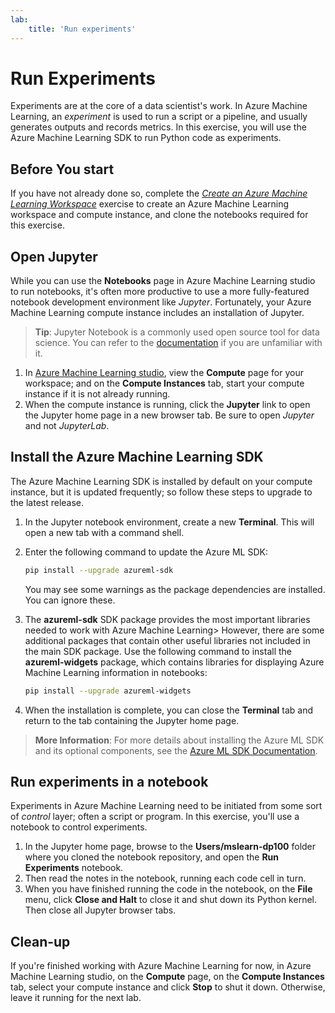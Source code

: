 ```yaml
---
lab:
    title: 'Run experiments'
---
```

# Run Experiments

Experiments are at the core of a data scientist's work. In Azure Machine Learning, an *experiment* is used to run a script or a pipeline, and usually generates outputs and records metrics. In this exercise, you will use the Azure Machine Learning SDK to run Python code as experiments.

## Before You start

If you have not already done so, complete the *[Create an Azure Machine Learning Workspace](01-create-a-workspace.md)* exercise to create an Azure Machine Learning workspace and compute instance, and clone the notebooks required for this exercise.

## Open Jupyter

While you can use the **Notebooks** page in Azure Machine Learning studio to run notebooks, it's often more productive to use a more fully-featured notebook development environment like *Jupyter*. Fortunately, your Azure Machine Learning compute instance includes an installation of Jupyter.

> **Tip**: Jupyter Notebook is a commonly used open source tool for data science. You can refer to the [documentation](https://jupyter-notebook.readthedocs.io/en/stable/notebook.html) if you are unfamiliar with it.

1. In [Azure Machine Learning studio](https://ml.azure.com), view the **Compute** page for your workspace; and on the **Compute Instances** tab, start your compute instance if it is not already running.
2. When the compute instance is running, click the **Jupyter** link to open the Jupyter home page in a new browser tab. Be sure to open *Jupyter* and not *JupyterLab*.

## Install the Azure Machine Learning SDK

The Azure Machine Learning SDK is installed by default on your compute instance, but it is updated frequently; so follow these steps to upgrade to the latest release.

1. In the Jupyter notebook environment, create a new **Terminal**. This will open a new tab with a command shell.
2. Enter the following command to update the Azure ML SDK:

    ```bash
    pip install --upgrade azureml-sdk
    ```

    You may see some warnings as the package dependencies are installed. You can ignore these.

3. The **azureml-sdk** SDK package provides the most important libraries needed to work with Azure Machine Learning> However, there are some additional packages that contain other useful libraries not included in the main SDK package. Use the following command to install the **azureml-widgets** package, which contains libraries for displaying Azure Machine Learning information in notebooks:

    ```bash
    pip install --upgrade azureml-widgets
    ```

4. When the installation is complete, you can close the **Terminal** tab and return to the tab containing the Jupyter home page.

> **More Information**: For more details about installing the Azure ML SDK and its optional components, see the [Azure ML SDK Documentation](https://docs.microsoft.com/python/api/overview/azure/ml/install?view=azure-ml-py).

## Run experiments in a notebook

Experiments in Azure Machine Learning need to be initiated from some sort of *control* layer; often a script or program. In this exercise, you'll use a notebook to control experiments.

1. In the Jupyter home page, browse to the **Users/mslearn-dp100** folder where you cloned the notebook repository, and open the **Run Experiments** notebook.
2. Then read the notes in the notebook, running each code cell in turn.
3. When you have finished running the code in the notebook, on the **File** menu, click **Close and Halt** to close it and shut down its Python kernel. Then close all Jupyter browser tabs.

## Clean-up

If you're finished working with Azure Machine Learning for now, in Azure Machine Learning studio, on the **Compute** page, on the **Compute Instances** tab, select your compute instance and click **Stop** to shut it down. Otherwise, leave it running for the next lab.
